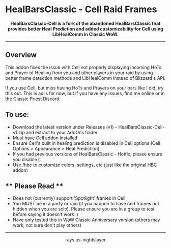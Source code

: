 # HealBarsClassic - Cell Raid Frames

<div align="center">

**HealBarsClassic-Cell is a fork of the abandoned HealBarsClassic that provides better Heal Prediction and added customizability for Cell using LibHealComm in Classic WoW.**

</div>

---

## Overview

This addon fixes the issue with Cell not properly displaying incoming HoTs and Prayer of Healing from you and other players in your raid by using better frame detection methods and LibHealComm instead of Blizzard's API. 

If you use Cell, but miss having HoTs and Prayers on your bars like I did, try this out. This is as is for now, but if you have any issues, find me online or in the Classic Priest Discord.


## To use:


- Download the latest version under Releases (v1) - HealBarsClassic-Cell-v1.zip and extract to your AddOns folder
- Must have Cell addon installed
- Ensure Cell's built in healing prediction is disabled in Cell options (Cell Options > Appearance > Heal Prediction)
- If you had previous versions of HealBarsClassic - Hotfix, please ensure you disable it
- Use /hbc to customize colors, settings, etc (just like the original HBC addon)


## ** Please Read **

- Does not (currently) support 'Spotlight' frames in Cell
- You MUST be in a party or raid (if you happen to have raid frames not hidden when you are solo). Please ensure you are in a group to test before saying it doesn't work :)
- Have only tested this in WoW Classic Anniversary version (others may work, not sure don't play others)

---

<div align="center">

rays
us-nightslayer

</div>